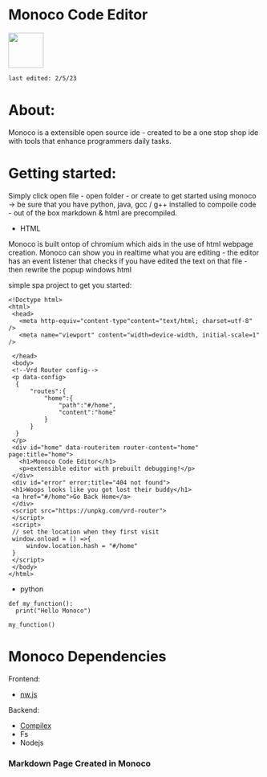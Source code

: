 # Monoco Code Editor

<img  width="70" src="https://user-images.githubusercontent.com/65188863/216860584-2c03afd7-2911-4d29-8e4d-0069d3e698b1.png">

```
last edited: 2/5/23
```


# About:
Monoco is a extensible open source ide - created to be a one stop shop ide with tools that enhance programmers daily tasks.






# Getting started:


Simply click open file - open folder - or create to get started using monoco ->
be sure that you have python, java, gcc / g++ installed to compoile code - out of the box markdown & html are precompiled.

* HTML

Monoco is built ontop of chromium which aids in the use of html webpage creation. 
Monoco can show you in realtime what you are editing - the editor has an event listener that checks if you have edited the text on that file - then rewrite the popup windows html

simple spa project to get you started:
```
<!Doctype html>
<html>
 <head>
   <meta http-equiv="content-type"content="text/html; charset=utf-8" />
   <meta name="viewport" content="width=device-width, initial-scale=1" />
   
 </head>
 <body>
 <!--Vrd Router config-->
 <p data-config>
  {
      "routes":{
          "home":{
              "path":"#/home",
              "content":"home"
          }
      }
  }
 </p>
 <div id="home" data-routeritem router-content="home" page:title="home">
   <h1>Monoco Code Editor</h1>
   <p>extensible editor with prebuilt debugging!</p>
 </div>
 <div id="error" error:title="404 not found">
 <h1>Woops looks like you got lost their buddy</h1>
 <a href="#/home">Go Back Home</a>
 </div>
 <script src="https://unpkg.com/vrd-router">
 </script>
 <script>
 // set the location when they first visit
 window.onload = () =>{
     window.location.hash = "#/home"
 }
 </script>
 </body>
</html>
```

* python 

```
def my_function():
  print("Hello Monoco")

my_function()
```


# Monoco Dependencies

 Frontend:
* <a href="https://nwjs.io/"> nw.js<a/>

Backend:
* <a href="https://www.npmjs.com/package/compilex">Compilex<a/>
* Fs
* Nodejs





### Markdown Page Created in Monoco
